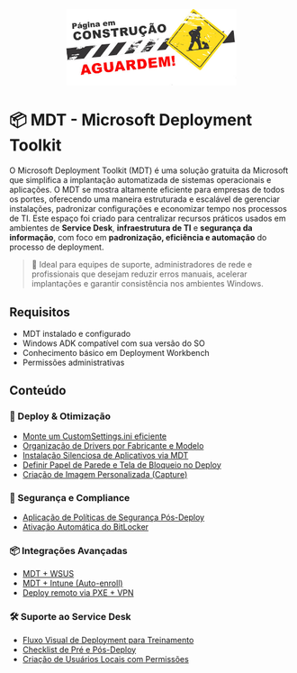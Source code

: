 <p align="center">
  <img src="../assets/em_construcao.png" alt="Repositório em construção" width="60%">
</p>

# 📦 MDT - Microsoft Deployment Toolkit

O Microsoft Deployment Toolkit (MDT) é uma solução gratuita da Microsoft que simplifica a implantação automatizada de sistemas operacionais e aplicações. O MDT se mostra altamente eficiente para empresas de todos os portes, oferecendo uma maneira estruturada e escalável de gerenciar instalações, padronizar configurações e economizar tempo nos processos de TI.
Este espaço foi criado para centralizar recursos práticos usados em ambientes de **Service Desk**, **infraestrutura de TI** e **segurança da informação**, com foco em **padronização, eficiência e automação** do processo de deployment.
> 🎯 Ideal para equipes de suporte, administradores de rede e profissionais que desejam reduzir erros manuais, acelerar implantações e garantir consistência nos ambientes Windows.

## Requisitos

- MDT instalado e configurado
- Windows ADK compatível com sua versão do SO
- Conhecimento básico em Deployment Workbench
- Permissões administrativas

## Conteúdo

### 🚀 Deploy & Otimização
- [Monte um CustomSettings.ini eficiente](docs/custom-settings.md)
- [Organização de Drivers por Fabricante e Modelo](docs/drivers-por-modelo.md)
- [Instalação Silenciosa de Aplicativos via MDT](docs/aplicativos-silenciosos.md)
- [Definir Papel de Parede e Tela de Bloqueio no Deploy](docs/papel-de-parede.md)
- [Criação de Imagem Personalizada (Capture)](docs/imagem-capturada.md)

### 🔐 Segurança e Compliance
- [Aplicação de Políticas de Segurança Pós-Deploy](docs/politicas-seguranca.md)
- [Ativação Automática do BitLocker](docs/bitlocker.md)

### 📦 Integrações Avançadas
- [MDT + WSUS](docs/mdt-wsus.md)
- [MDT + Intune (Auto-enroll)](docs/mdt-intune.md)
- [Deploy remoto via PXE + VPN](docs/deploy-remoto.md)

### 🛠 Suporte ao Service Desk
- [Fluxo Visual de Deployment para Treinamento](docs/fluxo-visual.md)
- [Checklist de Pré e Pós-Deploy](docs/checklist.md)
- [Criação de Usuários Locais com Permissões](scripts/cria-usuario.ps1)
